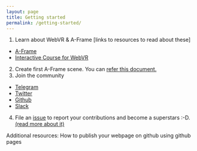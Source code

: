 ```yaml
---
layout: page
title: Getting started
permalink: /getting-started/
---
```


1. Learn about WebVR & A-Frame [links to resources to read about these]
  * [A-Frame](https://aframe.io/docs/0.5.0/introduction/)
  * [Interactive Course for WebVR](https://aframe.io/aframe-school/#/)

2. Create first A-Frame scene. You can [refer this document.](https://github.com/webvr-india/activities/blob/master/getting-started.md)
3. Join the community
  * [Telegram](https://t.me/WebVRIndia)
  * [Twitter](https://twitter.com/mozillavr)
  * [Github](https://github.com/webvr-india/)
  * [Slack]()
4. File an [issue](https://github.com/webvr-india/volunteer-contributions/issues/new) to report your contributions and become a superstars :-D. [(read more about it)](http://github.com/webvr-india/volunteer-contributions/)

Additional resources:
  How to publish your webpage on github using github pages
